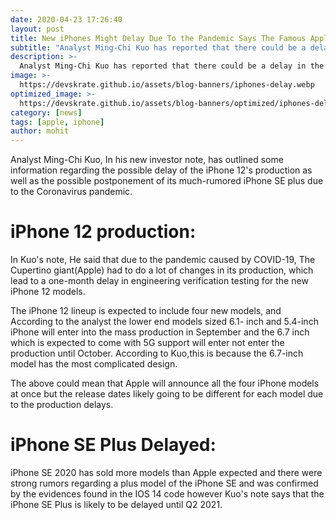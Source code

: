 ```yaml
---
date: 2020-04-23 17:26:40
layout: post
title: New iPhones Might Delay Due To the Pandemic Says The Famous Apple Analyst says Analyst Ming-Chi Kuo
subtitle: "Analyst Ming-Chi Kuo has reported that there could be a delay in the upcoming iPhone 12, find out more in the article"
description: >-
  Analyst Ming-Chi Kuo has reported that there could be a delay in the upcoming iPhone 12
image: >-
  https://devskrate.github.io/assets/blog-banners/iphones-delay.webp
optimized_image: >-
  https://devskrate.github.io/assets/blog-banners/optimized/iphones-delay.webp
category: [news]
tags: [apple, iphone]
author: mohit
---
```


Analyst Ming-Chi Kuo, In his new investor note, has outlined some information regarding the possible delay of the iPhone 12's production as well as the possible postponement of its much-rumored iPhone SE plus due to the Coronavirus pandemic.

# iPhone 12 production:
In Kuo's note, He said that due to the pandemic caused by COVID-19, The Cupertino giant(Apple) had to do a lot of changes in its production, which lead to a one-month delay in engineering verification testing for the new iPhone 12 models.

The iPhone 12 lineup is expected to include four new models, and According to the analyst
the lower end models sized 6.1- inch and 5.4-inch iPhone will enter into the mass production in September
and the 6.7 inch which is expected to come with 5G support will enter not enter the production until October.
According to Kuo,this is because the 6.7-inch model has the most complicated design.

The above could mean that Apple will announce all the four iPhone models at once
but the release dates likely going to be different for each model due to the production delays.

# iPhone SE Plus Delayed:

iPhone SE 2020 has sold more models than Apple expected and there were strong rumors
regarding a plus model of the iPhone SE and was confirmed by the evidences found in the IOS 14 code
however Kuo's note says that the iPhone SE Plus is likely to be delayed until Q2 2021.
